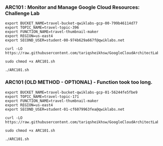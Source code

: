 ### ARC101 : Monitor and Manage Google Cloud Resources: Challenge Lab

```
export BUCKET_NAME=travel-bucket-qwiklabs-gcp-00-799b46114d77
export TOPIC_NAME=travel-topic-396
export FUNCTION_NAME=travel-thumbnail-maker
export REGION=us-east4
export SECOND_USER=student-00-974b629a667f@qwiklabs.net
```

```
curl -LO https://raw.githubusercontent.com/tariqsheikhsw/GoogleCloudArchitectLabs/main/Solutions/ARC101.sh

sudo chmod +x ARC101.sh

./ARC101.sh
```



### ARC101 (OLD METHOD - OPTIONAL) - Function took too long.
```
export BUCKET_NAME=travel-bucket-qwiklabs-gcp-01-56244fe5fbe9
export TOPIC_NAME=travel-topic-171
export FUNCTION_NAME=travel-thumbnail-maker
export REGION=us-east4
export SECOND_USER=student-01-cf6079963fea@qwiklabs.net
```

```
curl -LO https://raw.githubusercontent.com/tariqsheikhsw/GoogleCloudArchitectLabs/main/Solutions/ARC101.sh

sudo chmod +x ARC101.sh

./ARC101.sh
```
